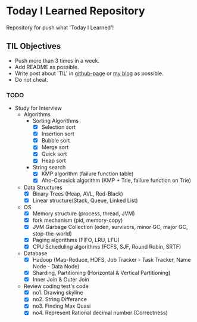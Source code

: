 # Today I Learned Repository

Repository for push what 'Today I Learned'!

## TIL Objectives
- Push more than 3 times in a week.
- Add README as possible.
- Write post about 'TIL' in [github-page](https://lenir.github.io) or [my blog](http://blog.naver.com/1net1) as possible.
- Do not cheat.

### TODO
- Study for Interview
  - Algorithms
    - Sorting Algorithms
      - [x] Selection sort
      - [x] Insertion sort
      - [x] Bubble sort
      - [x] Merge sort
      - [x] Quick sort
      - [x] Heap sort
    - String search
      - [x] KMP algorithm (failure function table)
      - [x] Aho-Corasick algorithm (KMP + Trie, failure function on Trie)
  - Data Structures
    - [x] Binary Trees (Heap, AVL, Red-Black)
    - [x] Linear structure(Stack, Queue, Linked List)
  - OS
    - [x] Memory structure (process, thread, JVM)
    - [x] fork mechanism (pid, memory-copy)
    - [x] JVM Garbage Collection (eden, survivors, minor GC, major GC, stop-the-world)
    - [x] Paging algorithms (FIFO, LRU, LFU)
    - [x] CPU Scheduling algorithms (FCFS, SJF, Round Robin, SRTF)
  - Database
    - [x] Hadoop (Map-Reduce, HDFS, Job Tracker - Task Tracker, Name Node - Data Node)
    - [x] Sharding, Partitioning (Horizontal & Vertical Partitioning)
    - [x] Inner Join & Outer Join
  - Review coding test's code
    - [x] no1. Drawing skyline
    - [x] no2. String Differance
    - [x] no3. Finding Max Quasi
    - [x] no4. Represent Rational decimal number (Correctness)
